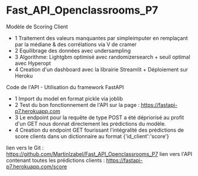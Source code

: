 # Fast_API_Openclassrooms_P7

Modèle de Scoring Client 

* 1 Traitement des valeurs manquantes par simpleimputer en remplaçant par la médiane & des corrélations via V de cramer   
* 2 Equilibrage des données avec undersampling
* 3 Algorithme: Lightgbm optimisé avec randomizersearch + seuil optimal avec Hyperopt
* 4 Creation d'un dashboard avec la librairie Streamlit + Déploiement sur Heroku 

Code de l'API - Utilisation du framework FastAPI

* 1 Import du model en format pickle via joblib
* 2 Test du bon fonctionnement de l'API sur la page : https://fastapi-p7.herokuapp.com
* 3 Le endpoint pour la requête de type POST a été dépriorisé au profit d'un GET nous donnat directement les prédictions du modèle. 
* 4 Creation du endpoint GET fourissant l'intégralité des prédictions de score clients dans un dictionnaire au format {'id_client':'score'}

lien vers le Git : https://github.com/MartinIzabel/Fast_API_Openclassrooms_P7
lien vers l'API contenant toutes les prédictions clients : https://fastapi-p7.herokuapp.com/score